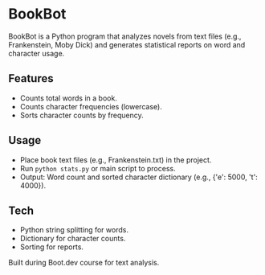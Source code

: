 # BookBot

BookBot is a Python program that analyzes novels from text files (e.g., Frankenstein, Moby Dick) and generates statistical reports on word and character usage.

## Features
- Counts total words in a book.
- Counts character frequencies (lowercase).
- Sorts character counts by frequency.

## Usage
- Place book text files (e.g., Frankenstein.txt) in the project.
- Run `python stats.py` or main script to process.
- Output: Word count and sorted character dictionary (e.g., {'e': 5000, 't': 4000}).

## Tech
- Python string splitting for words.
- Dictionary for character counts.
- Sorting for reports.

Built during Boot.dev course for text analysis.

